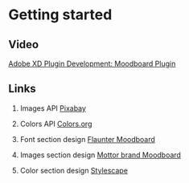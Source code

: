 # Getting started

## Video
[Adobe XD Plugin Development: Moodboard Plugin](https://youtu.be/z7QinCDpfpc)

## Links

1. Images API
[Pixabay](https://pixabay.com/api/docs)

2. Colors API
[Colors.org](https://www.colr.org/json/tags/autumn)

3. Font section design
[Flaunter Moodboard](https://dribbble.com/shots/9176919-Flaunter-Moodboard/attachments/1219888?mode=media)

4. Images section design
[Mottor brand Moodboard](https://dribbble.com/shots/14115332-mottor-brand-moodboard/attachments/5737727?mode=media)

5. Color section design
[Stylescape](https://dribbble.com/shots/14141589-Stylescape/attachments/5766107?mode=media)